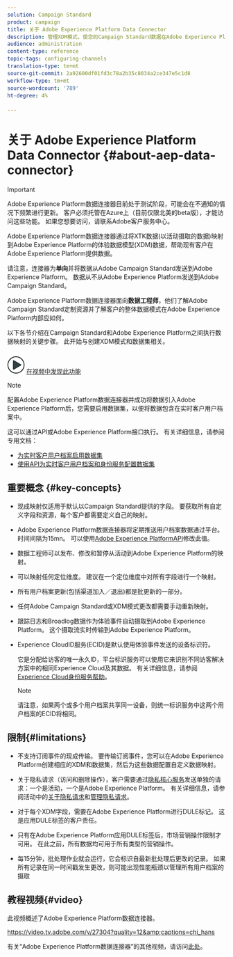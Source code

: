 ```yaml
---
solution: Campaign Standard
product: campaign
title: 关于 Adobe Experience Platform Data Connector
description: 管理XDM模式，使您的Campaign Standard数据在Adobe Experience Platform可用。
audience: administration
content-type: reference
topic-tags: configuring-channels
translation-type: tm+mt
source-git-commit: 2a92600df01fd3c78a2b35c8034a2ce347e5c1d8
workflow-type: tm+mt
source-wordcount: '789'
ht-degree: 4%

---
```



# 关于 Adobe Experience Platform Data Connector {#about-aep-data-connector}

>[!IMPORTANT]
>
>Adobe Experience Platform数据连接器目前处于测试阶段，可能会在不通知的情况下频繁进行更新。 客户必须托管在Azure上（目前仅限北美的beta版），才能访问这些功能。 如果您想要访问，请联系Adobe客户服务中心。

Adobe Experience Platform数据连接器通过将XTK数据(以活动摄取的数据)映射到Adobe Experience Platform的体验数据模型(XDM)数据，帮助现有客户在Adobe Experience Platform提供数据。

请注意，连接器为&#x200B;**单向**&#x200B;并将数据从Adobe Campaign Standard发送到Adobe Experience Platform。 数据从不从Adobe Experience Platform发送到Adobe Campaign Standard。

Adobe Experience Platform数据连接器面向&#x200B;**数据工程师**，他们了解Adobe Campaign Standard定制资源并了解客户的整体数据模式在Adobe Experience Platform内部应如何。

以下各节介绍在Campaign Standard和Adobe Experience Platform之间执行数据映射的关键步骤。 此开始与创建XDM模式和数据集相关。

![](assets/do-not-localize/how-to-video.png) [在视频中发现此功能](#video)

>[!NOTE]
>配置Adobe Experience Platform数据连接器并成功将数据引入Adobe Experience Platform后，您需要启用数据集，以便将数据包含在实时客户用户档案中。
>
>这可以通过API或Adobe Experience Platform接口执行。 有关详细信息，请参阅专用文档：
>
>* [为实时客户用户档案启用数据集](https://docs.adobe.com/content/help/en/experience-platform/rtcdp/datasets/dataset.html)
>* [使用API为实时客户用户档案和身份服务配置数据集](https://docs.adobe.com/content/help/en/experience-platform/catalog/api/getting-started.html)


## 重要概念 {#key-concepts}

* 现成映射仅适用于默认以Campaign Standard提供的字段。 要获取所有自定义字段和资源，每个客户都需要定义自己的映射。

* Adobe Experience Platform数据连接器将定期推送用户档案数据通过平&#x200B;台。 时间间隔为15mn。 可以使用[Adobe Experience PlatformAPI](https://docs.adobe.com/content/help/en/experience-platform/ingestion/home.html)修改此值。

* 数据工程师可以发布、修改和暂停从活动到Adobe Experience Platform的映射。

* 可以映射任何定位维度。 建议在一个定位维度中对所有字段进行一个映射。

* 所有用户档案更新(包括渠道加入／退出)都是批更新的一部分。

* 任何Adobe Campaign Standard或XDM模式更改都需要手动重新映射&#x200B;。

* 跟踪日志和Broadlog数据作为体验事件自动摄取到Adobe Experience Platform。 这个摄取流实时传输到Adobe Experience Platform。

* Experience CloudID服务(ECID)是默认使用体验事件发送的设备标识符。

   它是分配给访客的唯一永久ID，平台标识服务可以使用它来识别不同访客解决方案中的相同Experience Cloud及其数据。 有关详细信息，请参阅[Experience Cloud身份服务帮助](https://docs.adobe.com/content/help/en/id-service/using/home.html)。

   >[!NOTE]
   >
   >请注意，如果两个或多个用户档案共享同一设备，则统一标识服务中这两个用户档案的ECID将相同。

## 限制{#limitations}

* 不支持订阅事件的现成传输。 要传输订阅事件，您可以在Adobe Experience Platform创建相应的XDM和数据集，然后为这些数据配置自定义数据映射。

* 关于隐私请求（访问和删除操作），客户需要通过[隐私核心服务](https://docs.adobe.com/content/help/en/experience-platform/privacy/home.html#how-to-use-privacy-service-to-manage-privacy-job-requests)发送单独的请求：一个是活动，一个是Adobe Experience Platform。 有关详细信息，请参阅活动中的[关于隐私请求](https://helpx.adobe.com/campaign/kb/acs-privacy.html#righttoaccess)和[管理隐私请求](https://helpx.adobe.com/cn/campaign/kb/acs-privacy.html#ManagingPrivacyRequests)。

* 对于每个XDM字段，需要在Adobe Experience Platform进行DULE标记。 这是应用DULE标签的客户责任。

* 只有在Adobe Experience Platform应用DULE标签后，市场营销操作限制才可用。 在此之前，所有数据均可用于所有类型的营销操作。

* 每15分钟，批处理作业就会运行，它会标识自最新批处理后更改的记录。 如果所有记录在同一时间戳发生更改，则可能出现性能瓶颈以管理所有用户档案的摄取

## 教程视频{#video}

此视频概述了Adobe Experience Platform数据连接器。

https://video.tv.adobe.com/v/27304?quality=12&amp;captions=chi_hans

有关“Adobe Experience Platform数据连接器”的其他视频，请访问[此处](https://docs.adobe.com/content/help/zh-Hans/campaign-standard-learn/tutorials/administrating/adobe-experience-platform-data-connector/understanding-the-adobe-experience-platform-data-connector.translate.html)。
